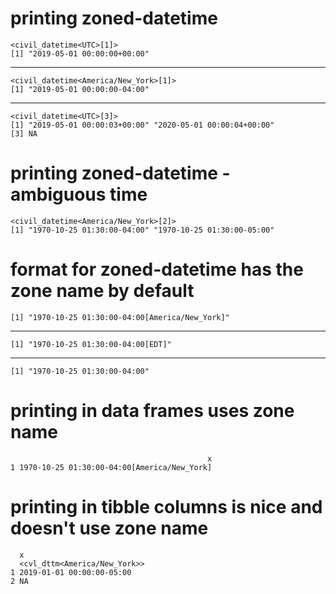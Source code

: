 # printing zoned-datetime

    <civil_datetime<UTC>[1]>
    [1] "2019-05-01 00:00:00+00:00"

---

    <civil_datetime<America/New_York>[1]>
    [1] "2019-05-01 00:00:00-04:00"

---

    <civil_datetime<UTC>[3]>
    [1] "2019-05-01 00:00:03+00:00" "2020-05-01 00:00:04+00:00"
    [3] NA                         

# printing zoned-datetime - ambiguous time

    <civil_datetime<America/New_York>[2]>
    [1] "1970-10-25 01:30:00-04:00" "1970-10-25 01:30:00-05:00"

# format for zoned-datetime has the zone name by default

    [1] "1970-10-25 01:30:00-04:00[America/New_York]"

---

    [1] "1970-10-25 01:30:00-04:00[EDT]"

---

    [1] "1970-10-25 01:30:00-04:00"

# printing in data frames uses zone name

                                                x
    1 1970-10-25 01:30:00-04:00[America/New_York]

# printing in tibble columns is nice and doesn't use zone name

      x                           
      <cvl_dttm<America/New_York>>
    1 2019-01-01 00:00:00-05:00   
    2 NA                          

